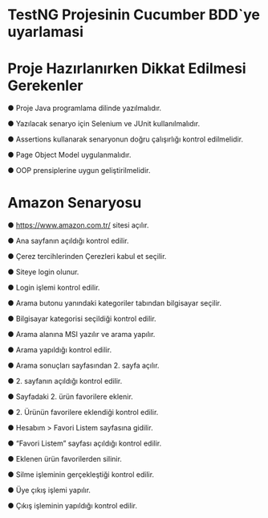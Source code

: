 # TestNG Projesinin Cucumber BDD`ye uyarlamasi

# Proje Hazırlanırken Dikkat Edilmesi Gerekenler
●	Proje Java programlama dilinde yazılmalıdır.

●	Yazılacak senaryo için Selenium ve JUnit kullanılmalıdır.

●	Assertions kullanarak senaryonun doğru çalışırlığı kontrol edilmelidir.

●	Page Object Model uygulanmalıdır.

●	OOP prensiplerine uygun geliştirilmelidir.

# Amazon Senaryosu 

●	https://www.amazon.com.tr/ sitesi açılır.

● Ana sayfanın açıldığı kontrol edilir.

●	Çerez tercihlerinden Çerezleri kabul et seçilir.

●	Siteye login olunur.

●	Login işlemi kontrol edilir.

●	Arama butonu yanındaki kategoriler tabından bilgisayar seçilir.

●	Bilgisayar kategorisi seçildiği kontrol edilir.

●	Arama alanına MSI yazılır ve arama yapılır.

●	Arama yapıldığı kontrol edilir.

●	Arama sonuçları sayfasından 2. sayfa açılır.

●	2. sayfanın açıldığı kontrol edilir.

●	Sayfadaki 2. ürün favorilere eklenir.

●	2. Ürünün favorilere eklendiği kontrol edilir.

●	Hesabım > Favori Listem sayfasına gidilir.

●	“Favori Listem” sayfası açıldığı kontrol edilir.

●	Eklenen ürün favorilerden silinir.

●	Silme işleminin gerçekleştiği kontrol edilir.

●	Üye çıkış işlemi yapılır.

●	Çıkış işleminin yapıldığı kontrol edilir.

